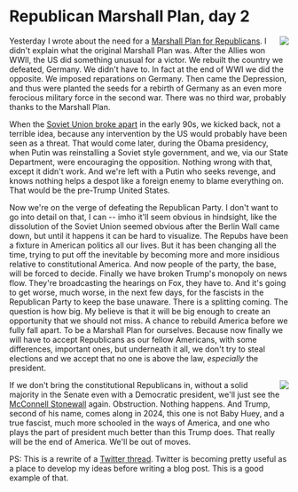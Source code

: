 # Republican Marshall Plan, day 2
<img src="http://scripting.com/images/2019/06/15/kicker.png" border="0" align="right">Yesterday I wrote about the need for a <a href="http://scripting.com/2019/11/18/150738.html">Marshall Plan for Republicans</a>. I didn't explain what the original Marshall Plan was. After the Allies won WWII, the US did something unusual for a victor. We rebuilt the country we defeated, Germany. We didn't have to. In fact at the end of WWI we did the opposite. We imposed reparations on Germany. Then came the Depression, and thus were planted the seeds for a rebirth of Germany as an even more ferocious military force in the second war. There was no third war, probably thanks to the Marshall Plan.

When the <a href="https://en.wikipedia.org/wiki/Dissolution_of_the_Soviet_Union">Soviet Union broke apart</a> in the early 90s, we kicked back, not a terrible idea, because any intervention by the US would probably have been seen as a threat. That would come later, during the Obama presidency, when Putin was reinstalling a Soviet style government, and we, via our State Department, were encouraging the opposition. Nothing wrong with that, except it didn't work. And we're left with a Putin who seeks revenge, and knows nothing helps a despot like a foreign enemy to blame everything on. That would be the pre-Trump United States. 

Now we're on the verge of defeating the Republican Party. I don't want to go into detail on that, I can -- imho it'll seem obvious in hindsight, like the dissolution of the Soviet Union seemed obvious after the Berlin Wall came down, but until it happens it can be hard to visualize. The Repubs have been a fixture in American politics all our lives. But it has been changing all the time, trying to put off the inevitable by becoming more and more insidious relative to constitutional America. And now people of the party, the base, will be forced to decide. Finally we have broken Trump's monopoly on news flow. They're broadcasting the hearings on Fox, they have to. And it's going to get worse, much worse, in the next few days, for the fascists in the Republican Party to keep the base unaware. There is a splitting coming. The question is how big. My believe is that it will be big enough to create an opportunity that we should not miss. A chance to rebuild America before we fully fall apart. To be a Marshall Plan for ourselves. Because now finally we will have to accept Republicans as our fellow Americans, with some differences, important ones, but underneath it all, we don't try to steal elections and we accept that no one is above the law, <i>especially</i> the president. 

<img src="http://scripting.com/images/2019/06/14/bowling.png" border="0" align="right">If we don't bring the constitutional Republicans in, without a solid majority in the Senate even with a Democratic president, we'll just see the <a href="https://www.americanprogress.org/issues/courts/news/2016/07/14/141210/mitch-mcconnell-a-legacy-of-obstruction/">McConnell Stonewall</a> again. Obstruction. Nothing happens. And Trump, second of his name, comes along in 2024, this one is not Baby Huey, and a true fascist, much more schooled in the ways of America, and one who plays the part of president much better than this Trump does. That really will be the end of America. We'll be out of moves. 

PS: This is a rewrite of a <a href="https://twitter.com/davewiner/status/1196779504322125827">Twitter thread</a>. Twitter is becoming pretty useful as a place to develop my ideas before writing a blog post. This is a good example of that. 

